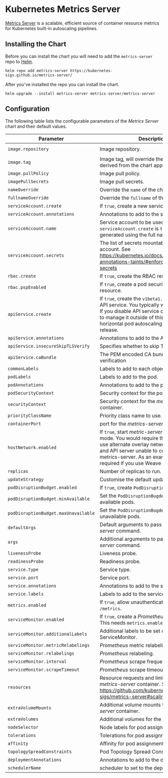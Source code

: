 # Kubernetes Metrics Server

[Metrics Server](https://github.com/kubernetes-sigs/metrics-server/) is a scalable, efficient source of container resource metrics for Kubernetes built-in autoscaling pipelines.

<!-- Trigger release -->

## Installing the Chart

Before you can install the chart you will need to add the `metrics-server` repo to [Helm](https://helm.sh/).

```shell
helm repo add metrics-server https://kubernetes-sigs.github.io/metrics-server/
```

After you've installed the repo you can install the chart.

```shell
helm upgrade --install metrics-server metrics-server/metrics-server
```

## Configuration

The following table lists the configurable parameters of the _Metrics Server_ chart and their default values.

| Parameter                            | Description                                                                                                                                                                                                                                                      | Default                                       |
|--------------------------------------|------------------------------------------------------------------------------------------------------------------------------------------------------------------------------------------------------------------------------------------------------------------| --------------------------------------------- |
| `image.repository`                   | Image repository.                                                                                                                                                                                                                                                | `registry.k8s.io/metrics-server/metrics-server` |
| `image.tag`                          | Image tag, will override the default tag derived from the chart app version.                                                                                                                                                                                     | `""`                                          |
| `image.pullPolicy`                   | Image pull policy.                                                                                                                                                                                                                                               | `IfNotPresent`                                |
| `imagePullSecrets`                   | Image pull secrets.                                                                                                                                                                                                                                              | `[]`                                          |
| `nameOverride`                       | Override the `name` of the chart.                                                                                                                                                                                                                                | `nil`                                         |
| `fullnameOverride`                   | Override the `fullname` of the chart.                                                                                                                                                                                                                            | `nil`                                         |
| `serviceAccount.create`              | If `true`, create a new service account.                                                                                                                                                                                                                         | `true`                                        |
| `serviceAccount.annotations`         | Annotations to add to the service account.                                                                                                                                                                                                                       | `{}`                                          |
| `serviceAccount.name`                | Service account to be used. If not set and `serviceAccount.create` is `true`, a name is generated using the full name template.                                                                                                                                  | `nil`                                         |
| `serviceAccount.secrets`             | The list of secrets mountable by this service account. See https://kubernetes.io/docs/reference/labels-annotations-taints/#enforce-mountable-secrets                                                                                                             | `[]`                                          |
| `rbac.create`                        | If `true`, create the RBAC resources.                                                                                                                                                                                                                            | `true`                                        |
| `rbac.pspEnabled`                    | If `true`, create a pod security policy resource.                                                                                                                                                                                                                | `false`                                       |
| `apiService.create`                  | If `true`, create the `v1beta1.metrics.k8s.io` API service. You typically want this enabled! If you disable API service creation you have to manage it outside of this chart for e.g horizontal pod autoscaling to work with this release.                       | `true`                                        |
| `apiService.annotations`             | Annotations to add to the API service                                                                                                                                                                                                                            | `{}`                                          |
| `apiService.insecureSkipTLSVerify`   | Specifies whether to skip TLS verification                                                                                                                                                                                                                       | `true`                                        |
| `apiService.caBundle`                | The PEM encoded CA bundle for TLS verification                                                                                                                                                                                                                   | `""`                                          |
| `commonLabels`                       | Labels to add to each object of the chart.                                                                                                                                                                                                                       | `{}`                                          |
| `podLabels`                          | Labels to add to the pod.                                                                                                                                                                                                                                        | `{}`                                          |
| `podAnnotations`                     | Annotations to add to the pod.                                                                                                                                                                                                                                   | `{}`                                          |
| `podSecurityContext`                 | Security context for the pod.                                                                                                                                                                                                                                    | `{}`                                          |
| `securityContext`                    | Security context for the _metrics-server_ container.                                                                                                                                                                                                             | _See values.yaml_                             |
| `priorityClassName`                  | Priority class name to use.                                                                                                                                                                                                                                      | `system-cluster-critical`                     |
| `containerPort`                      | port for the _metrics-server_ container.                                                                                                                                                                                                                         | `10250`                                       |
| `hostNetwork.enabled`                | If `true`, start _metric-server_ in hostNetwork mode. You would require this enabled if you use alternate overlay networking for pods and API server unable to communicate with metrics-server. As an example, this is required if you use Weave network on EKS. | `false`                                       |
| `replicas`                           | Number of replicas to run.                                                                                                                                                                                                                                       | `1`                                           |
| `updateStrategy`                     | Customise the default update strategy.                                                                                                                                                                                                                           | `{}`                                          |
| `podDisruptionBudget.enabled`        | If `true`, create `PodDisruptionBudget` resource.                                                                                                                                                                                                                | `{}`                                          |
| `podDisruptionBudget.minAvailable`   | Set the `PodDisruptionBugdet` minimum available pods.                                                                                                                                                                                                            | `nil`                                         |
| `podDisruptionBudget.maxUnavailable` | Set the `PodDisruptionBugdet` maximum unavailable pods.                                                                                                                                                                                                          | `nil`                                         |
| `defaultArgs`                        | Default arguments to pass to the _metrics-server_ command.                                                                                                                                                                                                       | See _values.yaml_                             |
| `args`                               | Additional arguments to pass to the _metrics-server_ command.                                                                                                                                                                                                    | `[]`                                          |
| `livenessProbe`                      | Liveness probe.                                                                                                                                                                                                                                                  | See _values.yaml_                             |
| `readinessProbe`                     | Readiness probe.                                                                                                                                                                                                                                                 | See _values.yaml_                             |
| `service.type`                       | Service type.                                                                                                                                                                                                                                                    | `ClusterIP`                                   |
| `service.port`                       | Service port.                                                                                                                                                                                                                                                    | `443`                                         |
| `service.annotations`                | Annotations to add to the service.                                                                                                                                                                                                                               | `{}`                                          |
| `service.labels`                     | Labels to add to the service.                                                                                                                                                                                                                                    | `{}`                                          |
| `metrics.enabled`                    | If `true`, allow unauthenticated access to `/metrics`.                                                                                                                                                                                                           | `false`                                       |
| `serviceMonitor.enabled`             | If `true`, create a _Prometheus_ service monitor. This needs `metrics.enabled` to be `true`.                                                                                                                                                                     | `false`                                       |
| `serviceMonitor.additionalLabels`    | Additional labels to be set on the ServiceMonitor.                                                                                                                                                                                                               | `{}`                                          |
| `serviceMonitor.metricRelabelings`   | _Prometheus_ metric relabeling.                                                                                                                                                                                                                                  | `[]`                                          |
| `serviceMonitor.relabelings`         | _Prometheus_ relabeling.                                                                                                                                                                                                                                         | `[]`                                          |
| `serviceMonitor.interval`            | _Prometheus_ scrape frequency.                                                                                                                                                                                                                                   | `1m`                                          |
| `serviceMonitor.scrapeTimeout`       | _Prometheus_ scrape timeout.                                                                                                                                                                                                                                     | `10s`                                         |
| `resources`                          | Resource requests and limits for the _metrics-server_ container. See https://github.com/kubernetes-sigs/metrics-server#scaling                                                                                                                                   | `{}`                                          |
| `extraVolumeMounts`                  | Additional volume mounts for the _metrics-server_ container.                                                                                                                                                                                                     | `[]`                                          |
| `extraVolumes`                       | Additional volumes for the pod.                                                                                                                                                                                                                                  | `[]`                                          |
| `nodeSelector`                       | Node labels for pod assignment.                                                                                                                                                                                                                                  | `{}`                                          |
| `tolerations`                        | Tolerations for pod assignment.                                                                                                                                                                                                                                  | `[]`                                          |
| `affinity`                           | Affinity for pod assignment.                                                                                                                                                                                                                                     | `{}`                                          |
| `topologySpreadConstraints`          | Pod Topology Spread Constraints.                                                                                                                                                                                                                                 | `[]`                                          |
| `deploymentAnnotations`              | Annotations to add to the deployment.                                                                                                                                                                                                                            | `{}`                                          |
| `schedulerName`                      | scheduler to set to the deployment.                                                                                                                                                                                                                              | `""`                                            |
